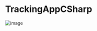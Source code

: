 # TrackingAppCSharp

![image](https://user-images.githubusercontent.com/94146702/172071988-0fc83a85-0d9a-4d52-969f-d56bd8959061.png)
